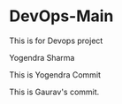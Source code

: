 # DevOps-Main
This is for Devops project

Yogendra Sharma

This is Yogendra Commit


This is Gaurav's commit.
